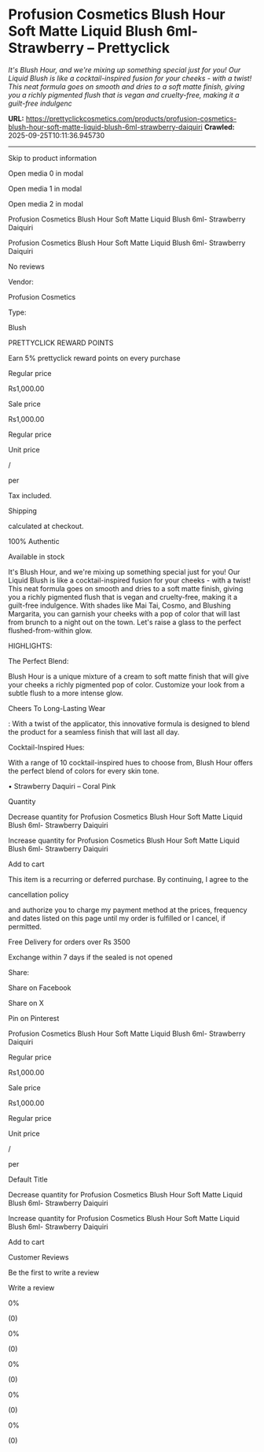 # Profusion Cosmetics Blush Hour Soft Matte Liquid Blush 6ml- Strawberry – Prettyclick

*It's Blush Hour, and we're mixing up something special just for you! Our Liquid Blush is like a cocktail-inspired fusion for your cheeks - with a twist! This neat formula goes on smooth and dries to a soft matte finish, giving you a richly pigmented flush that is vegan and cruelty-free, making it a guilt-free indulgenc*

**URL:** https://prettyclickcosmetics.com/products/profusion-cosmetics-blush-hour-soft-matte-liquid-blush-6ml-strawberry-daiquiri
**Crawled:** 2025-09-25T10:11:36.945730

---

Skip to product information

Open media 0 in modal

Open media 1 in modal

Open media 2 in modal

Profusion Cosmetics Blush Hour Soft Matte Liquid Blush 6ml- Strawberry Daiquiri

Profusion Cosmetics Blush Hour Soft Matte Liquid Blush 6ml- Strawberry Daiquiri

No reviews

Vendor:

Profusion Cosmetics

Type:

Blush

PRETTYCLICK REWARD POINTS

Earn 5% prettyclick reward points on every purchase

Regular price

Rs1,000.00

Sale price

Rs1,000.00

Regular price

Unit price

/

per

Tax included.

Shipping

calculated at checkout.

100% Authentic

Available in stock

It's Blush Hour, and we're mixing up something special just for you! Our Liquid Blush is like a cocktail-inspired fusion for your cheeks - with a twist! This neat formula goes on smooth and dries to a soft matte finish, giving you a richly pigmented flush that is vegan and cruelty-free, making it a guilt-free indulgence. With shades like Mai Tai, Cosmo, and Blushing Margarita, you can garnish your cheeks with a pop of color that will last from brunch to a night out on the town. Let's raise a glass to the perfect flushed-from-within glow.

HIGHLIGHTS:

The Perfect Blend:

Blush Hour is a unique mixture of a cream to soft matte finish that will give your cheeks a richly pigmented pop of color. Customize your look from a subtle flush to a more intense glow.

Cheers To Long-Lasting Wear

: With a twist of the applicator, this innovative formula is designed to blend the product for a seamless finish that will last all day.

Cocktail-Inspired Hues:

With a range of 10 cocktail-inspired hues to choose from, Blush Hour offers the perfect blend of colors for every skin tone.

• Strawberry Daquiri – Coral Pink

Quantity

Decrease quantity for Profusion Cosmetics Blush Hour Soft Matte Liquid Blush 6ml- Strawberry Daiquiri

Increase quantity for Profusion Cosmetics Blush Hour Soft Matte Liquid Blush 6ml- Strawberry Daiquiri

Add to cart

This item is a recurring or deferred purchase. By continuing, I agree to the

cancellation policy

and authorize you to charge my payment method at the prices, frequency and dates listed on this page until my order is fulfilled or I cancel, if permitted.

Free Delivery for orders over Rs 3500

Exchange within 7 days if the sealed is not opened

Share:

Share on Facebook

Share on X

Pin on Pinterest

Profusion Cosmetics Blush Hour Soft Matte Liquid Blush 6ml- Strawberry Daiquiri

Regular price

Rs1,000.00

Sale price

Rs1,000.00

Regular price

Unit price

/

per

Default Title

Decrease quantity for Profusion Cosmetics Blush Hour Soft Matte Liquid Blush 6ml- Strawberry Daiquiri

Increase quantity for Profusion Cosmetics Blush Hour Soft Matte Liquid Blush 6ml- Strawberry Daiquiri

Add to cart

Customer Reviews

Be the first to write a review

Write a review

0%

(0)

0%

(0)

0%

(0)

0%

(0)

0%

(0)